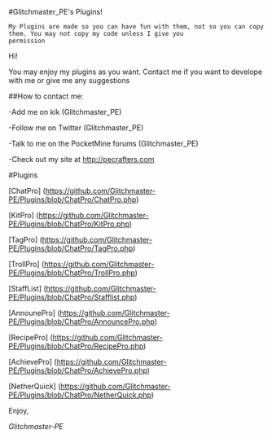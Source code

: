 #Glitchmaster_PE's Plugins!

```
My Plugins are made so you can have fun with them, not so you can copy them. You may not copy my code unless I give you
permission
```	
Hi!

You may enjoy my plugins as you want. Contact me if you want to develope with me or give me any suggestions

##How to contact me:

-Add me on kik (Glitchmaster_PE)

-Follow me on Twitter (Glitchmaster_PE)

-Talk to me on the PocketMine forums (Glitchmaster_PE)

-Check out my site at http://pecrafters.com


#Plugins

[ChatPro] (https://github.com/Glitchmaster-PE/Plugins/blob/ChatPro/ChatPro.php)

[KitPro] (https://github.com/Glitchmaster-PE/Plugins/blob/ChatPro/KitPro.php)

[TagPro] (https://github.com/Glitchmaster-PE/Plugins/blob/ChatPro/TagPro.php)

[TrollPro] (https://github.com/Glitchmaster-PE/Plugins/blob/ChatPro/TrollPro.php)

[StaffList] (https://github.com/Glitchmaster-PE/Plugins/blob/ChatPro/Stafflist.php)

[AnnounePro] (https://github.com/Glitchmaster-PE/Plugins/blob/ChatPro/AnnouncePro.php)

[RecipePro] (https://github.com/Glitchmaster-PE/Plugins/blob/ChatPro/RecipePro.php)

[AchievePro] (https://github.com/Glitchmaster-PE/Plugins/blob/ChatPro/AchievePro.php)

[NetherQuick] (https://github.com/Glitchmaster-PE/Plugins/blob/ChatPro/NetherQuick.php)

Enjoy,

_Glitchmaster-PE_
